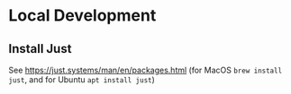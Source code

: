 # Local Development

## Install Just

See https://just.systems/man/en/packages.html (for MacOS `brew install just`,
and for Ubuntu `apt install just`)
